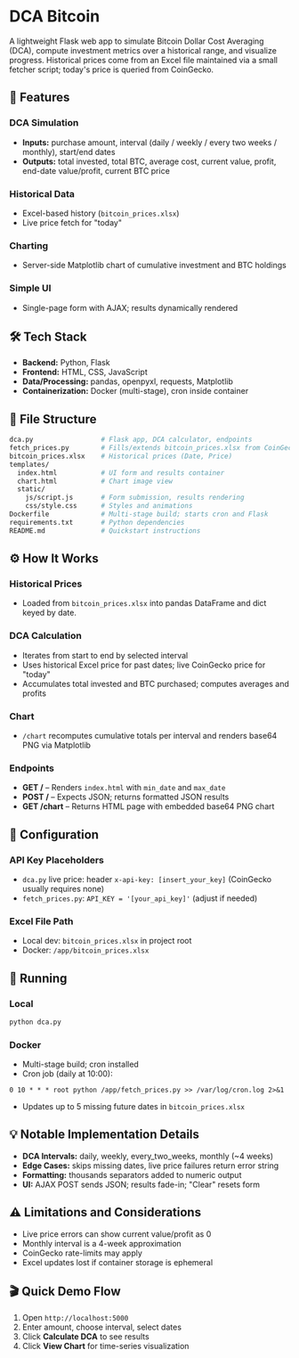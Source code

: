 # DCA Bitcoin

A lightweight Flask web app to simulate Bitcoin Dollar Cost Averaging (DCA), compute investment metrics over a historical range, and visualize progress. Historical prices come from an Excel file maintained via a small fetcher script; today's price is queried from CoinGecko.

## 🌟 Features

### DCA Simulation

* **Inputs:** purchase amount, interval (daily / weekly / every two weeks / monthly), start/end dates
* **Outputs:** total invested, total BTC, average cost, current value, profit, end-date value/profit, current BTC price

### Historical Data

* Excel-based history (`bitcoin_prices.xlsx`)
* Live price fetch for "today"

### Charting

* Server-side Matplotlib chart of cumulative investment and BTC holdings

### Simple UI

* Single-page form with AJAX; results dynamically rendered </details>

## 🛠️ Tech Stack

* **Backend:** Python, Flask
* **Frontend:** HTML, CSS, JavaScript
* **Data/Processing:** pandas, openpyxl, requests, Matplotlib
* **Containerization:** Docker (multi-stage), cron inside container </details>

## 📁 File Structure

```bash
dca.py                 # Flask app, DCA calculator, endpoints
fetch_prices.py        # Fills/extends bitcoin_prices.xlsx from CoinGecko
bitcoin_prices.xlsx    # Historical prices (Date, Price)
templates/
  index.html           # UI form and results container
  chart.html           # Chart image view
  static/
    js/script.js       # Form submission, results rendering
    css/style.css      # Styles and animations
Dockerfile             # Multi-stage build; starts cron and Flask
requirements.txt       # Python dependencies
README.md              # Quickstart instructions
```

## ⚙️ How It Works

### Historical Prices

* Loaded from `bitcoin_prices.xlsx` into pandas DataFrame and dict keyed by date.

### DCA Calculation

* Iterates from start to end by selected interval
* Uses historical Excel price for past dates; live CoinGecko price for "today"
* Accumulates total invested and BTC purchased; computes averages and profits

### Chart

* `/chart` recomputes cumulative totals per interval and renders base64 PNG via Matplotlib

### Endpoints

* **GET /** – Renders `index.html` with `min_date` and `max_date`
* **POST /** – Expects JSON; returns formatted JSON results
* **GET /chart** – Returns HTML page with embedded base64 PNG chart </details>

## 🔧 Configuration

### API Key Placeholders

* `dca.py` live price: header `x-api-key: [insert_your_key]` (CoinGecko usually requires none)
* `fetch_prices.py`: `API_KEY = '[your_api_key]'` (adjust if needed)

### Excel File Path

* Local dev: `bitcoin_prices.xlsx` in project root
* Docker: `/app/bitcoin_prices.xlsx` </details>

## 🏃 Running

### Local

```bash
python dca.py
```

### Docker

* Multi-stage build; cron installed
* Cron job (daily at 10:00):

```
0 10 * * * root python /app/fetch_prices.py >> /var/log/cron.log 2>&1
```

* Updates up to 5 missing future dates in `bitcoin_prices.xlsx` </details>

## 💡 Notable Implementation Details

* **DCA Intervals:** daily, weekly, every_two_weeks, monthly (\~4 weeks)
* **Edge Cases:** skips missing dates, live price failures return error string
* **Formatting:** thousands separators added to numeric output
* **UI:** AJAX POST sends JSON; results fade-in; "Clear" resets form 

## ⚠️ Limitations and Considerations

* Live price errors can show current value/profit as 0
* Monthly interval is a 4-week approximation
* CoinGecko rate-limits may apply
* Excel updates lost if container storage is ephemeral </details>

## 🎬 Quick Demo Flow

1. Open `http://localhost:5000`
2. Enter amount, choose interval, select dates
3. Click **Calculate DCA** to see results
4. Click **View Chart** for time-series visualization </details>
